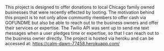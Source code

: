 This project is designed to offer donations to local Chicago family owned businesses that were recently effected by looting.
The motivation behind this project is to not only allow communtiy members to offer cash via GOFUNDME but also be able to reach out to the business owners and offer their services or expertise.
The Twilio API was sent up to send me text messages when a user pledges time or expertise, so that I can reach out to the business owner directly.
The project is hosted via heroku and can be accessed at: https://calm-dawn-77458.herokuapp.com/